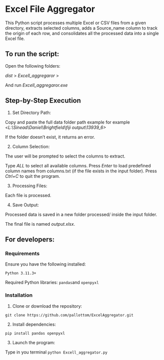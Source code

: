 # Excel File Aggregator

This Python script processes multiple Excel or CSV files from a given directory, extracts selected columns, adds a Source_name column to track the origin of each row, and consolidates all the processed data into a single Excel file.

## To run the script:

Open the following folders:

_dist_ > _Excell_aggregaror_ > 

And run _Excell_aggregaror.exe_

## Step-by-Step Execution

1. Set Directory Path:

Copy and paste the full data folder path example for example <_L:\Sinead\Daniel\Brightfield\fiji output\13939_6>_

If the folder doesn’t exist, it returns an error.

2. Column Selection:

The user will be prompted to select the columns to extract.

Type _ALL_ to select all available columns.
Press _Enter_ to load predefined column names from columns.txt (if the file exists in the input folder).
Press _Ctrl+C_ to quit the program.

3. Processing Files:

Each file is processed.

4. Save Output:

Processed data is saved in a new folder processed/ inside the input folder.

The final file is named _output.xlsx_.


## For developers: 
### Requirements

Ensure you have the following installed:

`Python 3.11.3+`

Required Python libraries: `pandas`and `openpyxl`


### Installation

1. Clone or download the repository:

``` git clone https://github.com/pallottom/ExcelAggregator.git ```


2. Install dependencies:

```pip install pandas openpyxl```

3. Launch the program:

Type in you terminal `python Excell_aggregator.py`


